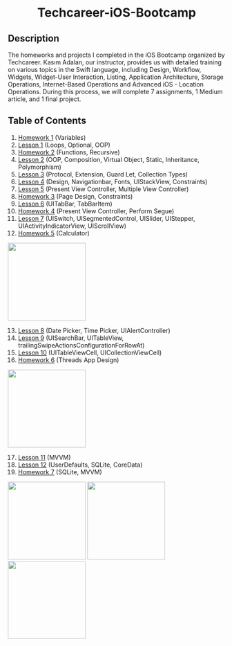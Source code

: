 <h1 align="center">
     Techcareer-iOS-Bootcamp
</h1>


## Description
<p>The homeworks and projects I completed in the iOS Bootcamp organized by Techcareer. Kasım Adalan, our instructor, provides us with detailed training on various topics in the Swift language, including Design, Workflow, Widgets, Widget-User Interaction, Listing, Application Architecture, Storage Operations, Internet-Based Operations and Advanced iOS - Location Operations. During this process, we will complete 7 assignments, 1 Medium article, and 1 final project.</p>


## Table of Contents
1. [Homework 1](https://github.com/Yakupacs/Techcareer-iOS-Bootcamp/tree/main/Homework1.playground) (Variables)<br>
2. [Lesson 1](https://github.com/Yakupacs/Techcareer-iOS-Bootcamp/tree/main/Lesson1) (Loops, Optional, OOP)<br>
3. [Homework 2](https://github.com/Yakupacs/Techcareer-iOS-Bootcamp/tree/main/Homework2.playground) (Functions, Recursive)<br>
4. [Lesson 2](https://github.com/Yakupacs/Techcareer-iOS-Bootcamp/tree/main/Lesson2/ObjectOriented2.playground) (OOP, Composition, Virtual Object, Static, Inheritance, Polymorphism)<br>
5. [Lesson 3](https://github.com/Yakupacs/Techcareer-iOS-Bootcamp/tree/main/Lesson3) (Protocol, Extension, Guard Let, Collection Types)<br>
6. [Lesson 4](https://github.com/Yakupacs/Techcareer-iOS-Bootcamp/tree/main/Lesson4) (Design, Navigationbar, Fonts, UIStackView, Constraints)<br>
7. [Lesson 5](https://github.com/Yakupacs/Techcareer-iOS-Bootcamp/tree/main/Lesson5) (Present View Controller, Multiple View Controller)<br>
8. [Homework 3](https://github.com/Yakupacs/Techcareer-iOS-Bootcamp/tree/main/Homework3/LampApp) (Page Design, Constraints)<br>
9. [Lesson 6](https://github.com/Yakupacs/Techcareer-iOS-Bootcamp/tree/main/Lesson6/TabbarLesson) (UITabBar, TabBarItem)<br>
10. [Homework 4](https://github.com/Yakupacs/Techcareer-iOS-Bootcamp/tree/main/Homework4) (Present View Controller, Perform Segue)<br>
11. [Lesson 7](https://github.com/Yakupacs/Techcareer-iOS-Bootcamp/tree/main/Lesson7) (UISwitch, UISegmentedControl, UISlider, UIStepper, UIActivityIndicatorView, UIScrollView)<br>
12. [Homework 5](https://github.com/Yakupacs/Techcareer-iOS-Bootcamp/tree/main/Homework5) (Calculator)<br>

<img width="180" src="https://github.com/Yakupacs/Techcareer-iOS-Bootcamp/assets/73075252/54af2bca-cb49-4b2f-af46-1c3bead20742">

13. [Lesson 8](https://github.com/Yakupacs/Techcareer-iOS-Bootcamp/tree/main/Lesson8) (Date Picker, Time Picker, UIAlertController)<br>
14. [Lesson 9](https://github.com/Yakupacs/Techcareer-iOS-Bootcamp/tree/main/Lesson9) (UISearchBar, UITableView, trailingSwipeActionsConfigurationForRowAt)<br>
15. [Lesson 10](https://github.com/Yakupacs/Techcareer-iOS-Bootcamp/tree/main/Lesson_10) (UITableViewCell, UICollectionViewCell)<br>
16. [Homework 6]() (Threads App Design)<br>

<img width="180" src="https://github.com/Yakupacs/Techcareer-iOS-Bootcamp/assets/73075252/7f692fcc-23b1-4b10-a01b-22dacf666faf">

17. [Lesson 11](https://github.com/Yakupacs/Techcareer-iOS-Bootcamp/tree/main/Lesson_11) (MVVM)<br>
18. [Lesson 12](https://github.com/Yakupacs/Techcareer-iOS-Bootcamp/tree/main/Lesson_12) (UserDefaults, SQLite, CoreData)<br>
18. [Homework 7](https://github.com/Yakupacs/Techcareer-iOS-Bootcamp/tree/main/Homework7) (SQLite, MVVM)<br>

<img width="180" src="https://github.com/Yakupacs/Techcareer-iOS-Bootcamp/assets/73075252/4739e9ba-32f7-4261-8198-cc786deb555f">
<img width="180" src="https://github.com/Yakupacs/Techcareer-iOS-Bootcamp/assets/73075252/6a6d0e16-c1c4-45e4-9504-d4d991269d77">
<img width="180" src="https://github.com/Yakupacs/Techcareer-iOS-Bootcamp/assets/73075252/6d93472c-0588-412c-bb69-ede115c06cbc">
